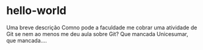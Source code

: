 # hello-world
Uma breve descrição
Comno pode a faculdade me cobrar uma atividade de Git se nem ao menos me deu aula sobre Git? Que mancada Unicesumar, que mancada....
